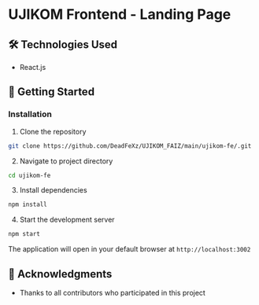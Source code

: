  # UJIKOM Frontend - Landing Page

## 🛠 Technologies Used
- React.js

## 🚦 Getting Started

### Installation
1. Clone the repository
```bash
git clone https://github.com/DeadFeXz/UJIKOM_FAIZ/main/ujikom-fe/.git
```

2. Navigate to project directory
```bash
cd ujikom-fe
```

3. Install dependencies
```bash
npm install
```

4. Start the development server
```bash
npm start
```

The application will open in your default browser at `http://localhost:3002`

## 🤝 Acknowledgments
- Thanks to all contributors who participated in this project
